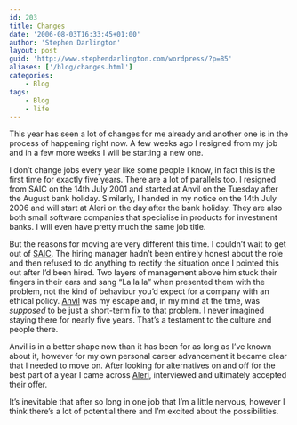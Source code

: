 ```yaml
---
id: 203
title: Changes
date: '2006-08-03T16:33:45+01:00'
author: 'Stephen Darlington'
layout: post
guid: 'http://www.stephendarlington.com/wordpress/?p=85'
aliases: ['/blog/changes.html']
categories:
    - Blog
tags:
    - Blog
    - life
---
```


This year has seen a lot of changes for me already and another one is in the process of happening right now. A few weeks ago I resigned from my job and in a few more weeks I will be starting a new one.

I don’t change jobs every year like some people I know, in fact this is the first time for exactly five years. There are a lot of parallels too. I resigned from SAIC on the 14th July 2001 and started at Anvil on the Tuesday after the August bank holiday. Similarly, I handed in my notice on the 14th July 2006 and will start at Aleri on the day after the bank holiday. They are also both small software companies that specialise in products for investment banks. I will even have pretty much the same job title.

But the reasons for moving are very different this time. I couldn’t wait to get out of [SAIC](http://www.saic.com/). The hiring manager hadn’t been entirely honest about the role and then refused to do anything to rectify the situation once I pointed this out after I’d been hired. Two layers of management above him stuck their fingers in their ears and sang “La la la” when presented them with the problem, not the kind of behaviour you’d expect for a company with an ethical policy. [Anvil](http://www.anvil.com/) was my escape and, in my mind at the time, was *supposed* to be just a short-term fix to that problem. I never imagined staying there for nearly five years. That’s a testament to the culture and people there.

Anvil is in a better shape now than it has been for as long as I’ve known about it, however for my own personal career advancement it became clear that I needed to move on. After looking for alternatives on and off for the best part of a year I came across [Aleri](http://www.aleri.com/), interviewed and ultimately accepted their offer.

It’s inevitable that after so long in one job that I’m a little nervous, however I think there’s a lot of potential there and I’m excited about the possibilities.